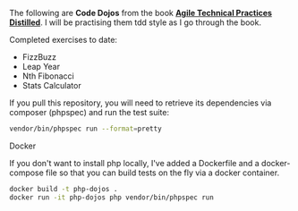 The following are **Code Dojos** from the book [**Agile Technical Practices Distilled**](https://www.amazon.co.uk/Agile-Technical-Practices-Distilled-Mastering/dp/1793412375). I will be practising them
tdd style as I go through the book.

Completed exercises to date:
* FizzBuzz
* Leap Year
* Nth Fibonacci
* Stats Calculator

If you pull this repository, you will need to retrieve its dependencies 
via composer (phpspec) and run the test suite:

```bash
vendor/bin/phpspec run --format=pretty
```

Docker

If you don't want to install php locally, I've added a Dockerfile and a
docker-compose file so that you can build tests on the fly via a docker
container.

```bash
docker build -t php-dojos .
docker run -it php-dojos php vendor/bin/phpspec run
```
